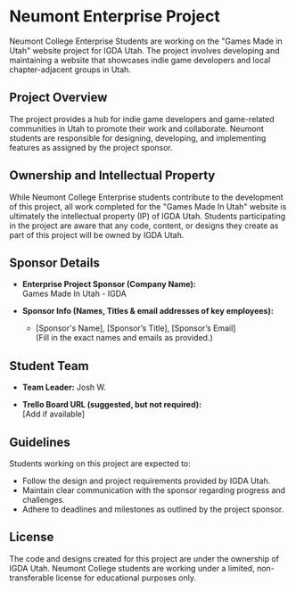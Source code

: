 # Neumont Enterprise Project

Neumont College Enterprise Students are working on the "Games Made in Utah" website project for IGDA Utah. 
The project involves developing and maintaining a website that showcases indie game developers and local chapter-adjacent groups in Utah. 

## Project Overview

The project provides a hub for indie game developers and game-related communities in Utah to promote their work and collaborate.
 Neumont students are responsible for designing, developing, and implementing features as assigned by the project sponsor.

## Ownership and Intellectual Property

While Neumont College Enterprise students contribute to the development of this project, all work completed for the "Games Made In Utah" website is ultimately the intellectual property (IP) of IGDA Utah. 
Students participating in the project are aware that any code, content, or designs they create as part of this project will be owned by IGDA Utah.

## Sponsor Details

- **Enterprise Project Sponsor (Company Name):**  
  Games Made In Utah - IGDA

- **Sponsor Info (Names, Titles & email addresses of key employees):**  
  - [Sponsor's Name], [Sponsor’s Title], [Sponsor’s Email]  
  (Fill in the exact names and emails as provided.)

## Student Team

- **Team Leader:** 
  Josh W.

- **Trello Board URL (suggested, but not required):**  
  [Add if available]

## Guidelines

Students working on this project are expected to:
- Follow the design and project requirements provided by IGDA Utah.
- Maintain clear communication with the sponsor regarding progress and challenges.
- Adhere to deadlines and milestones as outlined by the project sponsor.

## License

The code and designs created for this project are under the ownership of IGDA Utah. Neumont College students are working under a limited, non-transferable license for educational purposes only.

